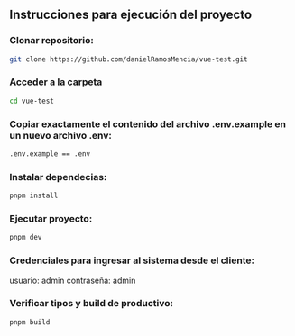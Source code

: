 ## Instrucciones para ejecución del proyecto

### Clonar repositorio:

```sh
git clone https://github.com/danielRamosMencia/vue-test.git
```

### Acceder a la carpeta

```sh
cd vue-test
```

### Copiar exactamente el contenido del archivo .env.example en un nuevo archivo .env:

```sh
.env.example == .env
```

### Instalar dependecias:

```sh
pnpm install
```

### Ejecutar proyecto:

```sh
pnpm dev
```

### Credenciales para ingresar al sistema desde el cliente:

usuario: admin
contraseña: admin

### Verificar tipos y build de productivo:

```sh
pnpm build
```
